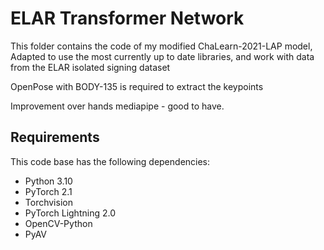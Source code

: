 # ELAR Transformer Network

This folder contains the code of my modified ChaLearn-2021-LAP model, Adapted to use the most currently
up to date libraries, and work with data from the ELAR isolated signing dataset

OpenPose with BODY-135 is required to extract the keypoints

Improvement over hands mediapipe - good to have.

## Requirements

This code base has the following dependencies:

- Python 3.10
- PyTorch 2.1
- Torchvision
- PyTorch Lightning 2.0
- OpenCV-Python
- PyAV
